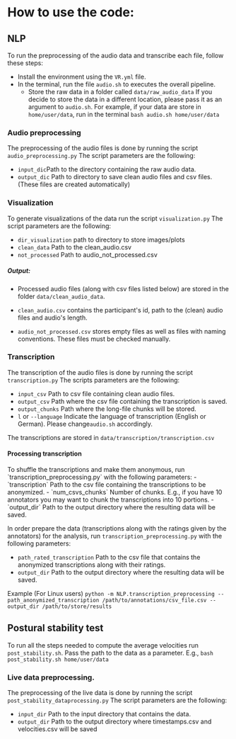 # How to use the code:

## NLP

To run the preprocessing of the audio data and transcribe each file, 
follow these steps:
- Install the environment using the `VR.yml` file.
- In the terminal, run the file `audio.sh` to executes the overall pipeline.
  - Store the raw data in a folder called `data/raw_audio_data` If you decide to store the data in a different location,
please pass it as an argument to `audio.sh`. For example, if your data are store in `home/user/data`, run in the terminal
`bash audio.sh home/user/data`

### Audio preprocessing
The preprocessing of the audio files is done by running the script `audio_preprocessing.py`
The script parameters are the following:

- `input_dic`Path to the directory containing the raw audio data.
- `output_dic` Path to directory to save clean audio files and csv files. (These files are created automatically)

### Visualization
To generate visualizations of the data run the script `visualization.py`
The script parameters are the following:
- `dir_visualization` path to directory to store images/plots
- `clean_data` Path to the clean_audio.csv
- `not_processed` Path to audio_not_processed.csv

##### Output:
- Processed audio files (along with csv files listed below) are stored in the folder `data/clean_audio_data`.

- `clean_audio.csv` contains the participant's id, path to the (clean) audio files and audio's length.
- `audio_not_processed.csv` stores empty files as well as files with naming conventions. 
These files must be checked manually. 

### Transcription
The transcription of the audio files is done by running the script `transcription.py`
The scripts parameters are the following:
- `input_csv` Path to csv file containing clean audio files. 
- `output_csv` Path where the csv file containing the transcription is saved.
- `output_chunks` Path where the long-file chunks will be stored.
- `l` or `--language` Indicate the language of transcription (English or German). Please change`audio.sh` accordingly.

The transcriptions are stored in `data/transcription/transcription.csv`
 
<h4>Processing transcription</h4>
To shuffle the transcriptions and make them anonymous, run `transcription_preprocessing.py` with the following parameters:
- `transcription` Path to the csv file containing the transcriptions to be anonymized.
- `num_csvs_chunks` Number of chunks. E.g., if you have 10 annotators you may want to chunk the transcriptions into 10 portions. 
- `output_dir` Path to the output directory where the resulting data will be saved. 

In order prepare the data (transcriptions along with the ratings given by the annotators) for the analysis, run `transcription_preprocessing.py`
with the following parameters:
- `path_rated_transcription` Path to the csv file that contains the anonymized transcriptions along with their ratings.
- `output_dir` Path to the output directory where the resulting data will be saved.

Example (For Linux users) `python -m NLP.transcription_preprocessing --path_anonymized_transcription /path/to/annotations/csv_file.csv --output_dir /path/to/store/results`


## Postural stability test
To run all the steps needed to compute the average velocities run `post_stability.sh`. Pass the path to
the data as a parameter. E.g., `bash post_stability.sh home/user/data`

### Live data preprocessing.
The preprocessing of the live data is done by running the script `post_stability_dataprocessing.py`
The script parameters are the following:
- `input_dir` Path to the input directory that contains the data. 
- `output_dir` Path to the output directory where timestamps.csv and velocities.csv will be saved

